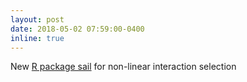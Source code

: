 ```yaml
---
layout: post
date: 2018-05-02 07:59:00-0400
inline: true
---
```


New [R package sail](http://sahirbhatnagar.com/sail/) for non-linear interaction selection

